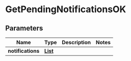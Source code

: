 # GetPendingNotificationsOK
## Parameters

| Name | Type | Description | Notes |
|------------ | ------------- | ------------- | -------------|
| **notifications** | [**List**](GetPendingNotificationsOK_notifications_inner.md) |  |   |

